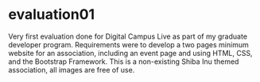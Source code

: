 # evaluation01
Very first evaluation done for Digital Campus Live as part of my graduate developer program. 
Requirements were to develop a two pages minimum website for an association, including an event page and using HTML, CSS, and the Bootstrap Framework.
This is a non-existing Shiba Inu themed association, all images are free of use.
